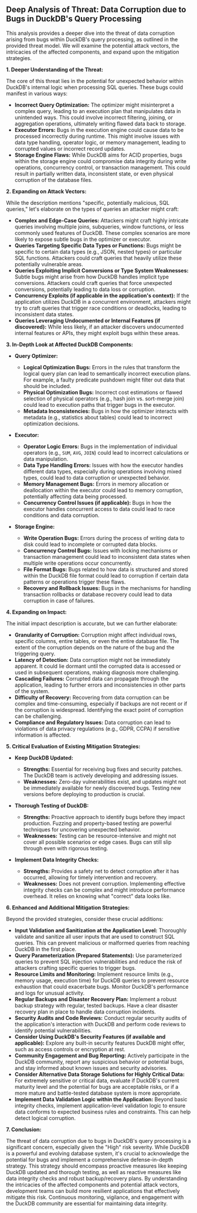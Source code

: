 ## Deep Analysis of Threat: Data Corruption due to Bugs in DuckDB's Query Processing

This analysis provides a deeper dive into the threat of data corruption arising from bugs within DuckDB's query processing, as outlined in the provided threat model. We will examine the potential attack vectors, the intricacies of the affected components, and expand upon the mitigation strategies.

**1. Deeper Understanding of the Threat:**

The core of this threat lies in the potential for unexpected behavior within DuckDB's internal logic when processing SQL queries. These bugs could manifest in various ways:

* **Incorrect Query Optimization:** The optimizer might misinterpret a complex query, leading to an execution plan that manipulates data in unintended ways. This could involve incorrect filtering, joining, or aggregation operations, ultimately writing flawed data back to storage.
* **Executor Errors:**  Bugs in the execution engine could cause data to be processed incorrectly during runtime. This might involve issues with data type handling, operator logic, or memory management, leading to corrupted values or incorrect record updates.
* **Storage Engine Flaws:**  While DuckDB aims for ACID properties, bugs within the storage engine could compromise data integrity during write operations, concurrency control, or transaction management. This could result in partially written data, inconsistent state, or even physical corruption of the database files.

**2. Expanding on Attack Vectors:**

While the description mentions "specific, potentially malicious, SQL queries," let's elaborate on the types of queries an attacker might craft:

* **Complex and Edge-Case Queries:** Attackers might craft highly intricate queries involving multiple joins, subqueries, window functions, or less commonly used features of DuckDB. These complex scenarios are more likely to expose subtle bugs in the optimizer or executor.
* **Queries Targeting Specific Data Types or Functions:**  Bugs might be specific to certain data types (e.g., JSON, nested types) or particular SQL functions. Attackers could craft queries that heavily utilize these potentially vulnerable areas.
* **Queries Exploiting Implicit Conversions or Type System Weaknesses:**  Subtle bugs might arise from how DuckDB handles implicit type conversions. Attackers could craft queries that force unexpected conversions, potentially leading to data loss or corruption.
* **Concurrency Exploits (if applicable in the application's context):** If the application utilizes DuckDB in a concurrent environment, attackers might try to craft queries that trigger race conditions or deadlocks, leading to inconsistent data states.
* **Queries Leveraging Undocumented or Internal Features (if discovered):**  While less likely, if an attacker discovers undocumented internal features or APIs, they might exploit bugs within these areas.

**3. In-Depth Look at Affected DuckDB Components:**

* **Query Optimizer:**
    * **Logical Optimization Bugs:** Errors in the rules that transform the logical query plan can lead to semantically incorrect execution plans. For example, a faulty predicate pushdown might filter out data that should be included.
    * **Physical Optimization Bugs:**  Incorrect cost estimations or flawed selection of physical operators (e.g., hash join vs. sort-merge join) could lead to execution paths that trigger bugs in the executor.
    * **Metadata Inconsistencies:**  Bugs in how the optimizer interacts with metadata (e.g., statistics about tables) could lead to incorrect optimization decisions.

* **Executor:**
    * **Operator Logic Errors:** Bugs in the implementation of individual operators (e.g., `SUM`, `AVG`, `JOIN`) could lead to incorrect calculations or data manipulation.
    * **Data Type Handling Errors:** Issues with how the executor handles different data types, especially during operations involving mixed types, could lead to data corruption or unexpected behavior.
    * **Memory Management Bugs:**  Errors in memory allocation or deallocation within the executor could lead to memory corruption, potentially affecting data being processed.
    * **Concurrency Control Issues (if applicable):**  Bugs in how the executor handles concurrent access to data could lead to race conditions and data corruption.

* **Storage Engine:**
    * **Write Operation Bugs:** Errors during the process of writing data to disk could lead to incomplete or corrupted data blocks.
    * **Concurrency Control Bugs:**  Issues with locking mechanisms or transaction management could lead to inconsistent data states when multiple write operations occur concurrently.
    * **File Format Bugs:**  Bugs related to how data is structured and stored within the DuckDB file format could lead to corruption if certain data patterns or operations trigger these flaws.
    * **Recovery and Rollback Issues:**  Bugs in the mechanisms for handling transaction rollbacks or database recovery could lead to data corruption in case of failures.

**4. Expanding on Impact:**

The initial impact description is accurate, but we can further elaborate:

* **Granularity of Corruption:**  Corruption might affect individual rows, specific columns, entire tables, or even the entire database file. The extent of the corruption depends on the nature of the bug and the triggering query.
* **Latency of Detection:**  Data corruption might not be immediately apparent. It could lie dormant until the corrupted data is accessed or used in subsequent operations, making diagnosis more challenging.
* **Cascading Failures:**  Corrupted data can propagate through the application, leading to further errors and inconsistencies in other parts of the system.
* **Difficulty of Recovery:**  Recovering from data corruption can be complex and time-consuming, especially if backups are not recent or if the corruption is widespread. Identifying the exact point of corruption can be challenging.
* **Compliance and Regulatory Issues:**  Data corruption can lead to violations of data privacy regulations (e.g., GDPR, CCPA) if sensitive information is affected.

**5. Critical Evaluation of Existing Mitigation Strategies:**

* **Keep DuckDB Updated:**
    * **Strengths:**  Essential for receiving bug fixes and security patches. The DuckDB team is actively developing and addressing issues.
    * **Weaknesses:**  Zero-day vulnerabilities exist, and updates might not be immediately available for newly discovered bugs. Testing new versions before deploying to production is crucial.

* **Thorough Testing of DuckDB:**
    * **Strengths:** Proactive approach to identify bugs before they impact production. Fuzzing and property-based testing are powerful techniques for uncovering unexpected behavior.
    * **Weaknesses:**  Testing can be resource-intensive and might not cover all possible scenarios or edge cases. Bugs can still slip through even with rigorous testing.

* **Implement Data Integrity Checks:**
    * **Strengths:**  Provides a safety net to detect corruption after it has occurred, allowing for timely intervention and recovery.
    * **Weaknesses:**  Does not prevent corruption. Implementing effective integrity checks can be complex and might introduce performance overhead. It relies on knowing what "correct" data looks like.

**6. Enhanced and Additional Mitigation Strategies:**

Beyond the provided strategies, consider these crucial additions:

* **Input Validation and Sanitization at the Application Level:**  Thoroughly validate and sanitize all user inputs that are used to construct SQL queries. This can prevent malicious or malformed queries from reaching DuckDB in the first place.
* **Query Parameterization (Prepared Statements):**  Use parameterized queries to prevent SQL injection vulnerabilities and reduce the risk of attackers crafting specific queries to trigger bugs.
* **Resource Limits and Monitoring:**  Implement resource limits (e.g., memory usage, execution time) for DuckDB queries to prevent resource exhaustion that could exacerbate bugs. Monitor DuckDB's performance and logs for unusual activity.
* **Regular Backups and Disaster Recovery Plan:**  Implement a robust backup strategy with regular, tested backups. Have a clear disaster recovery plan in place to handle data corruption incidents.
* **Security Audits and Code Reviews:**  Conduct regular security audits of the application's interaction with DuckDB and perform code reviews to identify potential vulnerabilities.
* **Consider Using DuckDB's Security Features (if available and applicable):**  Explore any built-in security features DuckDB might offer, such as access controls or encryption at rest.
* **Community Engagement and Bug Reporting:**  Actively participate in the DuckDB community, report any suspicious behavior or potential bugs, and stay informed about known issues and security advisories.
* **Consider Alternative Data Storage Solutions for Highly Critical Data:**  For extremely sensitive or critical data, evaluate if DuckDB's current maturity level and the potential for bugs are acceptable risks, or if a more mature and battle-tested database system is more appropriate.
* **Implement Data Validation Logic within the Application:**  Beyond basic integrity checks, implement application-level validation logic to ensure data conforms to expected business rules and constraints. This can help detect logical corruption.

**7. Conclusion:**

The threat of data corruption due to bugs in DuckDB's query processing is a significant concern, especially given the "High" risk severity. While DuckDB is a powerful and evolving database system, it's crucial to acknowledge the potential for bugs and implement a comprehensive defense-in-depth strategy. This strategy should encompass proactive measures like keeping DuckDB updated and thorough testing, as well as reactive measures like data integrity checks and robust backup/recovery plans. By understanding the intricacies of the affected components and potential attack vectors, development teams can build more resilient applications that effectively mitigate this risk. Continuous monitoring, vigilance, and engagement with the DuckDB community are essential for maintaining data integrity.
